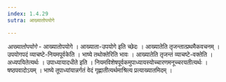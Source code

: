 ```yaml
---
index: 1.4.29
sutra: आख्यातोपयोगे

---
```

_आख्यातोपयोगे_ - आख्यातोपयोगे । आख्याता-उपयोगे इति च्छेदः । आख्यातेति तृजन्तात्प्रथमैकवचनम् । उपयोगपदं व्याचष्टे-नियमपूर्वकेति । भाष्ये तथोक्तेरिति भावः । आख्यातेति तृजन्तं व्याचष्टे-वक्तेति । अध्यपयितेत्यर्थः । उपाध्यायादधीते इति । नियमविशेषपूर्वकमुपाध्यायस्योच्चारणमनूच्चरयतीत्यर्थः । षष्ठपवादोऽयम् । भाष्ये तूपाध्यांयान्नर्गतं वेदं गृह्णातीत्यर्थमाश्रित्य प्रत्याख्यातमिदम् ।
